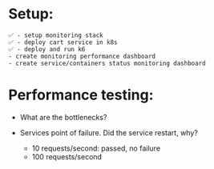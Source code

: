 # Setup:

    ✅ - setup monitoring stack
    ✅ - deploy cart service in k8s
    ✅ - deploy and run k6
    - create monitoring performance dashboard
    - create service/containers status monitoring dashboard
        
# Performance testing:

* What are the bottlenecks?
* Services point of failure. Did the service restart, why?
  
    - 10 requests/second: passed, no failure 
    - 100 requests/second

